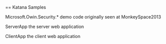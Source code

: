 
== Katana Samples

Microsoft.Owin.Security.* demo code originally seen at MonkeySpace2013

ServerApp the server web application

ClientApp the client web application



